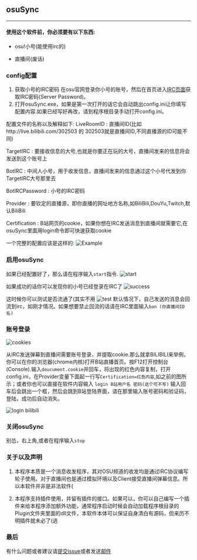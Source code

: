 ## osuSync 
----------------------------------
#### 使用这个软件前，你必须要有以下东西:

*  osu!小号(能使用irc的)

*  直播间(废话)


### config配置
1. 获取小号的IRC密码 
在osu官网登录你小号的账号，然后在首页进入[IRC页面](https://osu.ppy.sh/p/irc)获取IRC密码(Server Password)。
2. 打开osuSync.exe，如果是第一次打开的话它会自动跳出config.ini让你填写配置内容.如果已经写好再改，请到程序根目录手动打开config.ini。

配置文件的名称以及解释如下:
LiveRoomID : 直播间ID(比如http://live.bilibili.com/302503 的 302503就是直播间ID,不同直播源的ID可能不同)

TargetIRC : 要接收信息的大号,也就是你要正在玩的大号，直播间发来的信息将会发送到这个账号上

BotIRC : 中间人小号，用于收发信息，直播间发来的信息通过这个小号代发到你TargetIRC大号那里去

BotIRCPassword : 小号的IRC密码

Provider :  要钦定的直播源，即你直播的网址地方名称,如BiliBili,DouYu,Twitch,默认BiliBili

Certification : B站网页的cookie，如果你想在IRC发送消息到直播间就需要它,在osuSync里面用login命令即可快速获取cookie

一个完整的配置应该是这样的:
![Example](images/a.png)

### 启用osuSync
如果已经配置好了，那么请在程序输入`start`指令.
![start](images/b.png)

如果成功的话你可以发现你的小号已经登录在IRC了
![success](images/c.png)

这时候你可以测试是否流通了(其实不用
![test](images/d.png)
默认情况下，自己发送的消息会回流到irc，如刚才情况。如果想要禁止回流的话请在IRC里面输入`ban (你直播间ID名)`

### 账号登录
![cookies](images/e.png)

从IRC发送弹幕到直播间需要账号登录，并提取cookie.那么就拿BILIBILI来举例，你可以在你的浏览器(chrome内核)打开B站直播首页。按F12打开控制台(Console).输入`doucument.cookie`并回车，将出现的红色内容复制，打开config.ini，在Provider变量下面起一行写`Certification=红色内容`,如之前的图所示；或者你也可以直接在软件内容输入
`login B站用户名 密码(这个可不写)`
输入回车后会跳出一个框，然后会跳到B站登陆界面，请在那里输入账号密码和验证码，登陆，成功后自动消失。

![login bilibili](images/f.png)


### 关闭osuSync
别怂，右上角,或者在程序输入`stop`
### 关于以及声明
1.	本程序本质是一个消息收发程序，其对OSU频道的收发均是通过IRC协议编写轮子使用。对于直播间也是通过模拟环境以及Client接受直播间弹幕信息。所以本软件并非是非法软件(

2.	本程序支持插件使用，并留有插件的接口。如果可以，你可以自己编写一个插件来给本程序添加额外功能，通常程序启动时候会自动加载程序根目录的Plugin文件夹里面的dll文件，本软件本体可以保证自身清白有源码，但来历不明插件就未必了(逃



### 最后
有什么问题或者建议请[提交issue](http://git.oschina.net/remilia/osuSync/issues)或者发送[邮件](mailto:mikirasora0409@126.com)
